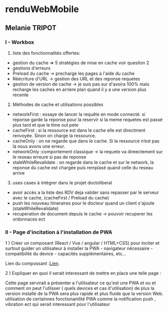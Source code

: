 # renduWebMobile

## Melanie TRIPOT

### I - Workbox

1. liste des fonctionnalités offertes: 
- gestion du cache => 5 stratégies de mise en cache voir quesiton 2
- gestions d'erreurs 
- Preload du cache -> precharge les pages a l'aide du cache
- Réécriture d'URL -> gestion des URL et des reponse requetes 
- gestion de version de cache -> je suis pas sur d'avoira 100% mais recharge les caches en arriere plan quand il y a une version plus recente 

2. Méthodes de cache et utilisations possibles

- networkFirst : essaye de lancer la requête en mode connecté. si reponse garde la reponse pour la reservir si la meme requetes est passé plus tard et que le time out pete
- cacheFirst : si la ressource est dans le cache elle est directment renvoyée. Sinon on charge la ressource.
- cacheOnly : on ne regarde que dans le cache. Si la ressource n’est pas là nous avons une erreur. 
- networkOnly :comportement classique -> la requete va direectement sur le reseau erreure si pas de reponse
- staleWhileRevalidate : on regarde dans le cache et sur le network, la reponse du cache est chargée puis remplasé quand celle du reseau arrive

3. uses cases à intégrer dans le projet doctoliberal
- avoir accès a la liste des RDV deja valider sans repasser par le serveur avec le cache, (cacheFirst / Preload du cache)
- push les nouveau itineraires pour le docteur quand un client s'ajoute (staleWhileRevalidate)
- recuperation de document depuis le cache -> pouvoir recuperer les ordonnaces ect 

### II - Page d'incitation à l'installation de PWA
 
1 ) Créer un composant (React / Vue / angular / HTML+CSS) pour inciter et surtout guider un utilisateur à installer la PWA
    - navigateur nécessaire
    - compatibilité du device
    - capacités supplémentaires, etc...
    
    
Lien du compossant :[Lien](https://github.com/MelanieTRIPOT/renduWebMobile/blob/main/pwa.jsx).

    
2 ) Expliquer en quoi il serait interessant de mettre en place une telle page :

Cette page servirait a présenter a l'utilisateur ce qu'est une PWA et ou et comment on peut l'utlisser ( quels devices et cas d'utilisation)
de plus la version installé de la PWA sera plus rapide et plus fluide que la version Web.
utilisation de certainnes fonctionanilité PWA comme la notification push , vibration ect qui serait interessant pour l'utilisateur 

